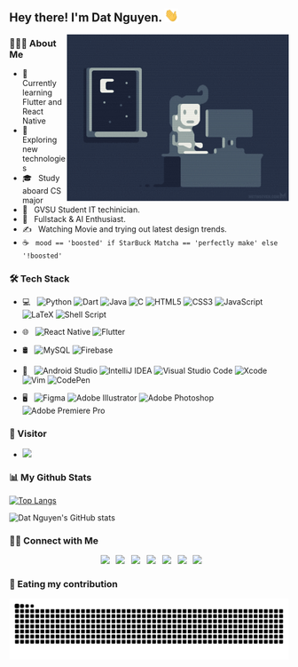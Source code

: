 

<h2> Hey there! I'm Dat Nguyen. <img src="Hi.gif" width="25"> </h2>

<img align="right" alt="GIF" src="1.gif" width="400"/>

<!-- https://raw.githubusercontent.com/devSouvik/devSouvik/master/gif3.gif -->

<h3> 👨🏻‍💻 About Me </h3>

- 🔭 &nbsp; Currently learning Flutter and React Native
- 🤔 &nbsp; Exploring new technologies
- 🎓 &nbsp; Study aboard CS major
- 💼 &nbsp; GVSU Student IT techinician.
- 🌱 &nbsp; Fullstack & AI Enthusiast. 
- ✍️ &nbsp; Watching Movie and trying out latest design trends.
- ☕ &nbsp; `mood == 'boosted' if StarBuck Matcha == 'perfectly make' else '!boosted'`




<h3>🛠 Tech Stack</h3>

- 💻 &nbsp; ![Python](https://img.shields.io/badge/python-3670A0?style=flat&logo=python&logoColor=ffdd54) ![Dart](https://img.shields.io/badge/dart-%230175C2.svg?style=flat&logo=dart&logoColor=white) ![Java](https://img.shields.io/badge/java-%23ED8B00.svg?style=Flat&logo=java&logoColor=white) ![C](https://img.shields.io/badge/c-%2300599C.svg?style=flat&logo=c&logoColor=white)
![HTML5](https://img.shields.io/badge/html5-%23E34F26.svg?style=flat&logo=html5&logoColor=white) ![CSS3](https://img.shields.io/badge/css3-%231572B6.svg?style=flat&logo=css3&logoColor=white)  ![JavaScript](https://img.shields.io/badge/javascript-%23323330.svg?style=flat&logo=javascript&logoColor=%23F7DF1E)
 ![LaTeX](https://img.shields.io/badge/latex-%23008080.svg?style=flat&logo=latex&logoColor=white)
 ![Shell Script](https://img.shields.io/badge/shell_script-%23121011.svg?style=flat&logo=gnu-bash&logoColor=white)
- 🌐 &nbsp; ![React Native](https://img.shields.io/badge/react_native-%2320232a.svg?style=flat&logo=react&logoColor=%2361DAFB) ![Flutter](https://img.shields.io/badge/Flutter-%2302569B.svg?style=flat&logo=Flutter&logoColor=white)
- 🛢 &nbsp; ![MySQL](https://img.shields.io/badge/mysql-%2300f.svg?style=flat&logo=mysql&logoColor=white) ![Firebase](https://img.shields.io/badge/firebase-%23039BE5.svg?style=flat&logo=firebase)
- 🔧 &nbsp; ![Android Studio](https://img.shields.io/badge/Android%20Studio-3DDC84.svg?style=flat&logo=android-studio&logoColor=white) ![IntelliJ IDEA](https://img.shields.io/badge/IntelliJIDEA-000000.svg?style=flat&logo=intellij-idea&logoColor=white)
 ![Visual Studio Code](https://img.shields.io/badge/Visual%20Studio%20Code-0078d7.svg?style=flat&logo=visual-studio-code&logoColor=white) ![Xcode](https://img.shields.io/badge/Xcode-007ACC?style=flat&logo=Xcode&logoColor=white)
![Vim](https://img.shields.io/badge/VIM-%2311AB00.svg?style=flat&logo=vim&logoColor=white)
![CodePen](https://img.shields.io/badge/CodePen-white?style=flat&logo=codepen&logoColor=black)


- 🖥 &nbsp; ![Figma](https://img.shields.io/badge/figma-%23F24E1E.svg?style=flat&logo=figma&logoColor=white) ![Adobe Illustrator](https://img.shields.io/badge/adobe%20illustrator-%23FF9A00.svg?style=flat&logo=adobe%20illustrator&logoColor=white) ![Adobe Photoshop](https://img.shields.io/badge/adobe%20photoshop-%2331A8FF.svg?style=flat&logo=adobe%20photoshop&logoColor=white) ![Adobe Premiere Pro](https://img.shields.io/badge/Adobe%20Premiere%20Pro-9999FF.svg?style=flat&logo=Adobe%20Premiere%20Pro&logoColor=white)




<h3>👀 Visitor</h3>

<ul>
<li><img align=""  src="https://komarev.com/ghpvc/?username=superboo0311&color=red"></li>
</ul>



<h3>📊  My Github Stats</h3>

[![Top Langs](https://github-readme-stats-zeta-amber.vercel.app/api/top-langs/?username=superboo0311&langs_count=10&show_icons=true&theme=nord&count_private=true&layout=compact)](https://github.com/superboo0311/github-readme-stats)

![Dat Nguyen's GitHub stats](https://github-readme-stats-zeta-amber.vercel.app/api?username=superboo0311&show_icons=true&theme=nord&count_private=true)


<h3> 🤝🏻 Connect with Me </h3>

<p align="center">
&nbsp; <a href="https://www.linkedin.com/in/dat-nguyen-32606917b/" target="_blank" rel="noopener noreferrer"><img src="https://img.shields.io/badge/linkedin-%230077B5.svg?style=flat&logo=linkedin&logoColor=white"/></a>
&nbsp; <a href="https://fb.me/nguyen.tien.dat.03.11" target="_blank" rel="noopener noreferrer"><img src="https://img.shields.io/badge/Facebook-%231877F2.svg?style=flat&logo=Facebook&logoColor=white"/></a>
&nbsp; <a href="https://m.me/nguyen.tien.dat.03.11" target="_blank" rel="noopener noreferrer"><img src="https://img.shields.io/badge/Messenger-00B2FF?style=flat&logo=messenger&logoColor=white"/></a>
&nbsp; <a href="mailto:datnguyentien0311@gmail.com" target="_blank" rel="noopener noreferrer"><img src="https://img.shields.io/badge/Gmail-D14836?style=flat&logo=gmail&logoColor=white"  /></a>
&nbsp; <a href="https://twitter.com/imtiendat0311" target="_blank" rel="noopener noreferrer"><img src="https://img.shields.io/badge/imtiendat0311-%231DA1F2.svg?style=flate&logo=Twitter&logoColor=white" /></a>  
&nbsp; <a href="https://www.instagram.com/cuocdoithatvui123/" target="_blank" rel="noopener noreferrer"><img src="https://img.shields.io/badge/cuocdoithatvui-%23E4405F.svg?style=flat&logo=Instagram&logoColor=white"  /></a>   
&nbsp; <a href="https://discord.gg/F6RXhbE8v9/" target="_blank" rel="noopener noreferrer"><img src="https://img.shields.io/badge/Hoi Rach Kid-%237289DA.svg?style=flat&logo=discord&logoColor=white"  /></a>   
</p>

<h3> 🐍 Eating my contribution </h3>

![snake gif](https://github.com/superboo0311/superboo0311/blob/output/github-contribution-grid-snake.svg?raw=true)




